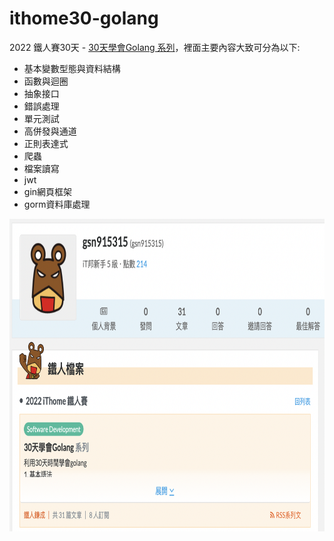 # ithome30-golang
2022 鐵人賽30天 - [30天學會Golang 系列](https://ithelp.ithome.com.tw/users/20150797/ironman/5271)，裡面主要內容大致可分為以下:
 - 基本變數型態與資料結構
 - 函數與迴圈
 - 抽象接口
 - 錯誤處理
 - 單元測試
 - 高併發與通道
 - 正則表達式
 - 爬蟲
 - 檔案讀寫
 - jwt
 - gin網頁框架
 - gorm資料庫處理
 
 <div align="center">
   <img src="https://github.com/luckyuho/ithome30-golang/blob/main/img/homePic.png" width=800 height=500 title="高病發的爬蟲架構" />
 </div>
 


